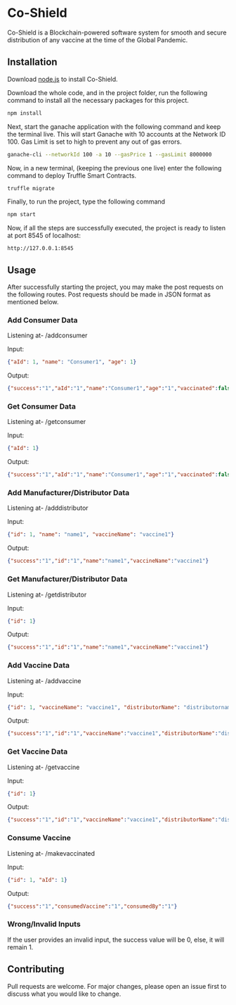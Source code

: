 # Co-Shield

Co-Shield is a Blockchain-powered software system for smooth and secure distribution of any vaccine at the time of the Global Pandemic.

## Installation

Download [node.js](https://nodejs.org/en/download/) to install Co-Shield.

Download the whole code, and in the project folder, run the following command to install all the necessary packages for this project.

```bash
npm install
```

Next, start the ganache application with the following command and keep the terminal live. This will start Ganache with 10 accounts at the Network ID 100. Gas Limit is set to high to prevent any out of gas errors.

```bash
ganache-cli --networkId 100 -a 10 --gasPrice 1 --gasLimit 8000000
```

Now, in a new terminal, (keeping the previous one live) enter the following command to deploy Truffle Smart Contracts.

```bash
truffle migrate
```

Finally, to run the project, type the following command

```bash
npm start
```

Now, if all the steps are successfully executed, the project is ready to listen at port 8545 of localhost:

```
http://127.0.0.1:8545
```

## Usage

After successfully starting the project, you may make the post requests on the following routes. Post requests should be made in JSON format as mentioned below.

### Add Consumer Data

Listening at- /addconsumer

Input:

```JSON
{"aId": 1, "name": "Consumer1", "age": 1}
```

Output:

```JSON
{"success":"1","aId":"1","name":"Consumer1","age":"1","vaccinated":false,"vacId":"0"}
```

### Get Consumer Data

Listening at- /getconsumer

Input:

```JSON
{"aId": 1}
```

Output:

```JSON
{"success":"1","aId":"1","name":"Consumer1","age":"1","vaccinated":false,"vacId":"0"}
```

### Add Manufacturer/Distributor Data

Listening at- /adddistributor

Input:

```JSON
{"id": 1, "name": "name1", "vaccineName": "vaccine1"}
```

Output:

```JSON
{"success":"1","id":"1","name":"name1","vaccineName":"vaccine1"}
```

### Get Manufacturer/Distributor Data

Listening at- /getdistributor

Input:

```JSON
{"id": 1}
```

Output:

```JSON
{"success":"1","id":"1","name":"name1","vaccineName":"vaccine1"}
```

### Add Vaccine Data

Listening at- /addvaccine

Input:

```JSON
{"id": 1, "vaccineName": "vaccine1", "distributorName": "distributorname1", "transporter": "transporter1"}
```

Output:

```JSON
{"success":"1","id":"1","vaccineName":"vaccine1","distributorName":"distributorname1","transporter":"transporter1"}
```

### Get Vaccine Data

Listening at- /getvaccine

Input:

```JSON
{"id": 1}
```

Output:

```JSON
{"success":"1","id":"1","vaccineName":"vaccine1","distributorName":"distributorname1","transporter":"transporter1","temp":"100","loc":"N/A","consumed":false,"consumedBy":"0"}
```

### Consume Vaccine

Listening at- /makevaccinated

Input:

```JSON
{"id": 1, "aId": 1}
```

Output:

```JSON
{"success":"1","consumedVaccine":"1","consumedBy":"1"}
```

### Wrong/Invalid Inputs

If the user provides an invalid input, the success value will be 0, else, it will remain 1.

## Contributing

Pull requests are welcome. For major changes, please open an issue first to discuss what you would like to change.

